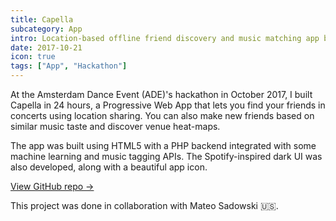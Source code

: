 ```yaml
---
title: Capella
subcategory: App
intro: Location-based offline friend discovery and music matching app built for Amsterdam Dance Event in 24 hours.
date: 2017-10-21
icon: true
tags: ["App", "Hackathon"]
---
```


At the Amsterdam Dance Event (ADE)'s hackathon in October 2017, I built Capella in 24 hours, a Progressive Web App that lets you find your friends in concerts using location sharing. You can also make new friends based on similar music taste and discover venue heat-maps.

The app was built using HTML5 with a PHP backend integrated with some machine learning and music tagging APIs. The Spotify-inspired dark UI was also developed, along with a beautiful app icon.

[View GitHub repo &rarr;](https://github.com/AnandChowdhary/ade-hack)

<div class="three-images">
	<div><img alt="" src="/capella/home.png"></div>
	<div><img alt="" src="/capella/taste.png"></div>
	<div><img alt="" src="/capella/location.png"></div>
</div>
<div class="three-images">
	<div><img alt="" src="/capella/people.png"></div>
	<div><img alt="" src="/capella/emergency.png"></div>
	<div><img alt="" src="/capella/settings.png"></div>
</div>
<div class="image"><img alt="" src="/capella/1.jpg"></div>

<footer>This project was done in collaboration with Mateo Sadowski 🇺🇸.</footer>